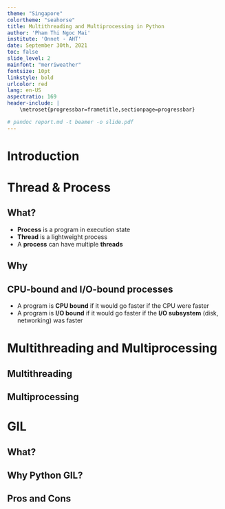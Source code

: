 ```yaml
---
theme: "Singapore"
colortheme: "seahorse"
title: Multithreading and Multiprocessing in Python
author: 'Pham Thi Ngoc Mai'
institute: 'Onnet - AHT'
date: September 30th, 2021
toc: false
slide_level: 2
mainfont: "merriweather"
fontsize: 10pt
linkstyle: bold
urlcolor: red
lang: en-US
aspectratio: 169
header-include: |
    \metroset{progressbar=frametitle,sectionpage=progressbar}

# pandoc report.md -t beamer -o slide.pdf
---
```

# Introduction

# Thread & Process

## What?

- **Process** is a program in execution state
- **Thread** is a lightweight process
- A **process** can have multiple **threads**

## Why

## CPU-bound and I/O-bound processes

- A program is **CPU bound** if it would go faster if the CPU were faster
- A program is **I/O bound** if it would go faster if the **I/O subsystem** (disk, networking) was faster

# Multithreading and Multiprocessing

## Multithreading

## Multiprocessing

# GIL

## What?

## Why Python GIL?

## Pros and Cons


